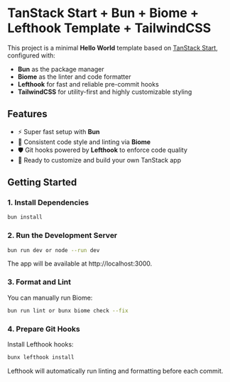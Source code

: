 # TanStack Start + Bun + Biome + Lefthook Template + TailwindCSS

This project is a minimal **Hello World** template based on [TanStack Start](https://start.tanstack.com/), configured with:

- **Bun** as the package manager
- **Biome** as the linter and code formatter
- **Lefthook** for fast and reliable pre-commit hooks
- **TailwindCSS** for utility-first and highly customizable styling

## Features

- ⚡ Super fast setup with **Bun**
- 🧹 Consistent code style and linting via **Biome**
- 🛡️ Git hooks powered by **Lefthook** to enforce code quality
- 🚀 Ready to customize and build your own TanStack app

## Getting Started

### 1. Install Dependencies

```bash
bun install
```
### 2. Run the Development Server

```bash
bun run dev or node --run dev
```
The app will be available at http://localhost:3000.

### 3. Format and Lint

You can manually run Biome:

```bash
bun run lint or bunx biome check --fix
```

### 4. Prepare Git Hooks

Install Lefthook hooks:

```bash
bunx lefthook install
```

Lefthook will automatically run linting and formatting before each commit.

